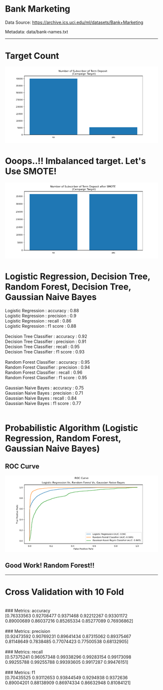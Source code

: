 # Bank Marketing

Data Source: https://archive.ics.uci.edu/ml/datasets/Bank+Marketing

Metadata: data/bank-names.txt

---

# Target Count
![Imbalanced target!](/figure/number_of_by_y.png)

# Ooops..!! Imbalanced target. Let's Use SMOTE!
![Balanced Target!](/figure/number_of_by_y_after_SMOTE.png)

# Logistic Regression, Decision Tree, Random Forest, Decision Tree, Gaussian Naive Bayes

Logistic Regression : accuracy : 0.88 <br />
Logistic Regression : precision : 0.9 <br />
Logistic Regression : recall : 0.86 <br />
Logistic Regression : f1 score : 0.88 <br />
<br />
Decision Tree Classifier : accuracy : 0.92 <br />
Decision Tree Classifier : precision : 0.91 <br />
Decision Tree Classifier : recall : 0.95 <br />
Decision Tree Classifier : f1 score : 0.93 <br />
<br />
Random Forest Classifier : accuracy : 0.95 <br />
Random Forest Classifier : precision : 0.94 <br />
Random Forest Classifier : recall : 0.96 <br />
Random Forest Classifier : f1 score : 0.95 <br />
<br />
Gaussian Naive Bayes : accuracy : 0.75 <br />
Gaussian Naive Bayes : precision : 0.71 <br />
Gaussian Naive Bayes : recall : 0.84 <br />
Gaussian Naive Bayes : f1 score : 0.77 <br />
<br />


# Probabilistic Algorithm (Logistic Regression, Random Forest, Gaussian Naive Bayes)

## ROC Curve

![ROC!](/figure/ROC_AUC_Score.png)


## Good Work! Random Forest!!
---

# Cross Validation with 10 Fold
<br />
### Metrics: accuracy <br />
[0.76333563 0.92708477 0.9371468  0.92212267 0.93301172 <br />
 0.89000689 0.86037216 0.85265334 0.85277089 0.76936862] <br />
<br />
### Metrics: precision <br />
[0.92473592 0.90769231 0.89641434 0.87315062 0.89375467  <br />
 0.81148649 0.7838485  0.77074423 0.77500538 0.68132905] <br />
<br />
### Metrics: recall <br />
[0.57375241 0.96057348 0.99338296 0.99283154 0.99173098 <br />
 0.99255788 0.99255788 0.99393605 0.9917287  0.99476151] <br />
<br />
### Metrics: f1 <br />
[0.70435525 0.93112653 0.93844549 0.9294938  0.9372636  <br />
 0.89004201 0.88138909 0.86974334 0.86632948 0.81084121] <br />